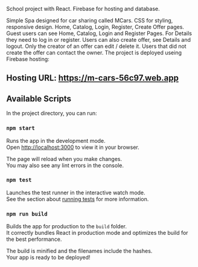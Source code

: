 School project with React. Firebase for hosting and database.

Simple Spa designed for car sharing called MCars. CSS for styling, responsive design.
Home, Catalog, Login, Register, Create Offer pages.
Guest users can see Home, Catalog, Login and Register Pages.
For Details they need to log in or register.
Users can also create offer, see Details and logout. Only the creator of an offer can edit / delete it. Users that did not create the offer can contact the owner.
The project is deployed useing Firebase hosting:

## Hosting URL: https://m-cars-56c97.web.app 


## Available Scripts 

In the project directory, you can run:

### `npm start`

Runs the app in the development mode.\
Open [http://localhost:3000](http://localhost:3000) to view it in your browser.

The page will reload when you make changes.\
You may also see any lint errors in the console.

### `npm test`

Launches the test runner in the interactive watch mode.\
See the section about [running tests](https://facebook.github.io/create-react-app/docs/running-tests) for more information.

### `npm run build`

Builds the app for production to the `build` folder.\
It correctly bundles React in production mode and optimizes the build for the best performance.

The build is minified and the filenames include the hashes.\
Your app is ready to be deployed!
